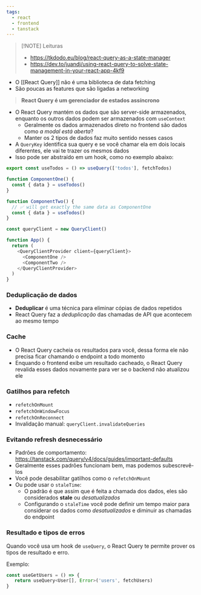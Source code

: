 ```yaml
---
tags:
  - react
  - frontend
  - tanstack
---
```

> [!NOTE] Leituras
> - https://tkdodo.eu/blog/react-query-as-a-state-manager
> - https://dev.to/juandj/using-react-query-to-solve-state-management-in-your-react-app-4kf9

- O [[React Query]] não é uma biblioteca de data fetching
- São poucas as features que são ligadas a networking

> **React Query é um gerenciador de estados assíncrono**

- O React Query mantém os dados que são server-side armazenados, enquanto os outros dados podem ser armazenados com `useContext`
	- Geralmente os dados armazenados direto no frontend são dados como *a modal está aberta*?
	- Manter os 2 tipos de dados faz muito sentido nesses casos
- A `QueryKey` identifica sua query e se você chamar ela em dois locais diferentes, ele vai te trazer os mesmos dados
- Isso pode ser abstraído em um hook, como no exemplo abaixo:

```javascript
export const useTodos = () => useQuery(['todos'], fetchTodos)

function ComponentOne() {
  const { data } = useTodos()
}

function ComponentTwo() {
  // ✅ will get exactly the same data as ComponentOne
  const { data } = useTodos()
}

const queryClient = new QueryClient()

function App() {
  return (
    <QueryClientProvider client={queryClient}>
      <ComponentOne />
      <ComponentTwo />
    </QueryClientProvider>
  )
}
```


### Deduplicação de dados
- **Deduplicar** é uma técnica para eliminar cópias de dados repetidos
- React Query faz a *deduplicação* das chamadas de API que acontecem ao mesmo tempo

### Cache
- O React Query cacheia os resultados para você, dessa forma ele não precisa ficar chamando o endpoint a todo momento
- Enquando o frontend exibe um resultado cacheado, o React Query revalida esses dados novamente para ver se o backend não atualizou ele

### Gatilhos para refetch
- `refetchOnMount`
- `refetchOnWindowFocus`
- `refetchOnReconnect`
- Invalidação manual: `queryClient.invalidateQueries`

### Evitando refresh desnecessário
- Padrões de comportamento: https://tanstack.com/query/v4/docs/guides/important-defaults
- Geralmente esses padrões funcionam bem, mas podemos subescrevê-los
- Você pode desabilitar gatilhos como o `refetchOnMount`
- Ou pode usar o `staleTime`:
	- O padrão é que assim que é feita a chamada dos dados, eles são considerados **stale** ou *desatualizados*
	- Configurando o `staleTime` você pode definir um tempo maior para considerar os dados como *desatualizados* e diminuir as chamadas do endpoint

### Resultado e tipos de erros
Quando você usa um hook de `useQuery`, o React Query te permite prover os tipos de resultado e erro. 

Exemplo:

```javascript
const useGetUsers = () => {
   return useQuery<User[], Error>('users', fetchUsers)
}
```


